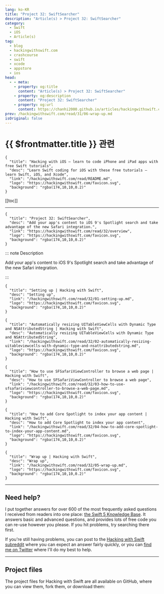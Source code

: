 ```yaml
---
lang: ko-KR
title: "Project 32: SwiftSearcher"
description: "Article(s) > Project 32: SwiftSearcher"
category:
  - Swift
  - iOS
  - Article(s)
tag: 
  - blog
  - hackingwithswift.com
  - crashcourse
  - swift
  - xcode
  - appstore
  - ios  
head:
  - - meta:
    - property: og:title
      content: "Article(s) > Project 32: SwiftSearcher"
    - property: og:description
      content: "Project 32: SwiftSearcher"
    - property: og:url
      content: https://chanhi2000.github.io/articles/hackingwithswift.com/read/32/overview.html
prev: /hackingwithswift.com/read/31/06-wrap-up.md
isOriginal: false
---
```


# {{ $frontmatter.title }} 관련

```component VPCard
{
  "title": "Hacking with iOS – learn to code iPhone and iPad apps with free Swift tutorials",
  "desc": "Learn Swift coding for iOS with these free tutorials – learn Swift, iOS, and Xcode",
  "link": "/hackingwithswift.com/read/README.md",
  "logo": "https://hackingwithswift.com/favicon.svg",
  "background": "rgba(174,10,10,0.2)"
}
```

[[toc]]

---

```component VPCard
{
  "title": "Project 32: SwiftSearcher",
  "desc": "Add your app's content to iOS 9's Spotlight search and take advantage of the new Safari integration.",
  "link": "https://hackingwithswift.com/read/32/overview", 
  "logo": "https://hackingwithswift.com/favicon.svg",
  "background": "rgba(174,10,10,0.2)"
}
```

::: note Description

Add your app's content to iOS 9's Spotlight search and take advantage of the new Safari integration.

:::

```component VPCard
{
  "title": "Setting up | Hacking with Swift",
  "desc": "Setting up",
  "link": "/hackingwithswift.com/read/32/01-setting-up.md",
  "logo": "https://hackingwithswift.com/favicon.svg",
  "background": "rgba(174,10,10,0.2)"
}
```

```component VPCard
{
  "title": "Automatically resizing UITableViewCells with Dynamic Type and NSAttributedString | Hacking with Swift",
  "desc": "Automatically resizing UITableViewCells with Dynamic Type and NSAttributedString",
  "link": "/hackingwithswift.com/read/32/02-automatically-resizing-uitableviewcells-with-dynamic-type-and-nsattributedstring.md",
  "logo": "https://hackingwithswift.com/favicon.svg",
  "background": "rgba(174,10,10,0.2)"
}
```

```component VPCard
{
  "title": "How to use SFSafariViewController to browse a web page | Hacking with Swift",
  "desc": "How to use SFSafariViewController to browse a web page",
  "link": "/hackingwithswift.com/read/32/03-how-to-use-sfsafariviewcontroller-to-browse-a-web-page.md",
  "logo": "https://hackingwithswift.com/favicon.svg",
  "background": "rgba(174,10,10,0.2)"
}
```

```component VPCard
{
  "title": "How to add Core Spotlight to index your app content | Hacking with Swift",
  "desc": "How to add Core Spotlight to index your app content",
  "link": "/hackingwithswift.com/read/32/04-how-to-add-core-spotlight-to-index-your-app-content.md",
  "logo": "https://hackingwithswift.com/favicon.svg",
  "background": "rgba(174,10,10,0.2)"
}
```

```component VPCard
{
  "title": "Wrap up | Hacking with Swift",
  "desc": "Wrap up",
  "link": "/hackingwithswift.com/read/32/05-wrap-up.md",
  "logo": "https://hackingwithswift.com/favicon.svg",
  "background": "rgba(174,10,10,0.2)"
}
```

---

## Need help?

I put together answers for over 600 of the most frequently asked questions I received from readers into one place: [the Swift 5 Knowledge Base](/hackingwithswift.com/example-code/README.md). It answers basic and advanced questions, and provides lots of free code you can re-use however you please. If you hit problems, try searching there first.

If you're still having problems, you can post to the [<FontIcon icon="fa-brands fa-reddit"/>Hacking with Swift subreddit](http://reddit.com/r/hackingwithswift) where you can expect an answer fairly quickly, or you can [<FontIcon icon="fa-brands fa-x-twitter"/>find me on Twitter](http://x.com/twostraws) where I'll do my best to help.

---

## Project files

The project files for Hacking with Swift are all available on GitHub, where you can view them, fork them, or download them:

<SiteInfo
  name="twostraws/HackingWithSwift"
  desc="The project source code for Hacking with iOS."
  url="https://github.com/twostraws/HackingWithSwift"
  logo="https://avatars.githubusercontent.com/u/190200?v=4"
  preview="https://opengraph.githubassets.com/0c5c3b0395eec78c01ced842cfd7c8e99ad84abe3fe892fe90b1e97e022423ce/twostraws/HackingWithSwift"/>

